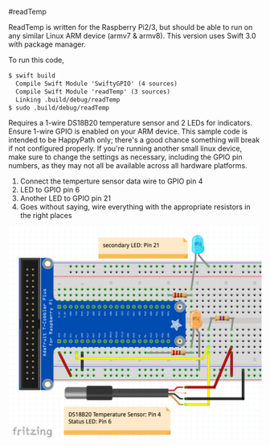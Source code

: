 #readTemp

ReadTemp is written for the Raspberry Pi2/3, but should be able to run on any similar Linux ARM device (armv7 & armv8). This version uses Swift 3.0 with package manager.

To run this code,

```
$ swift build
  Compile Swift Module 'SwiftyGPIO' (4 sources)
  Compile Swift Module 'readTemp' (3 sources)
  Linking .build/debug/readTemp
$ sudo .build/debug/readTemp
```

Requires a 1-wire DS18B20 temperature sensor and 2 LEDs for indicators. Ensure 1-wire GPIO is enabled on your ARM device. This sample code is intended to be HappyPath only; there's a good chance something will break if not configured properly. If you're running another small linux device, make sure to change the settings as necessary, including the GPIO pin numbers, as they may not all be available across all hardware platforms.


1. Connect the temperture sensor data wire to GPIO pin 4
2. LED to GPIO pin 6
3. Another LED to GPIO pin 21
4. Goes without saying, wire everything with the appropriate resistors in the right places

![readTemp circuit diagram](1wire-temp-sensor.png?raw=true "readTemp circuit diagram")
